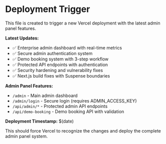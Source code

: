 # Deployment Trigger

This file is created to trigger a new Vercel deployment with the latest admin panel features.

**Latest Updates:**

- ✅ Enterprise admin dashboard with real-time metrics
- ✅ Secure admin authentication system
- ✅ Demo booking system with 3-step workflow
- ✅ Protected API endpoints with authentication
- ✅ Security hardening and vulnerability fixes
- ✅ Next.js build fixes with Suspense boundaries

**Admin Panel Features:**

- `/admin` - Main admin dashboard
- `/admin/login` - Secure login (requires ADMIN_ACCESS_KEY)
- `/api/admin/*` - Protected admin API endpoints
- `/api/demo-booking` - Demo booking API with validation

**Deployment Timestamp:** $(date)

This should force Vercel to recognize the changes and deploy the complete admin panel system.
